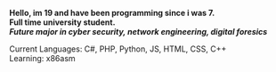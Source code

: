 **Hello, im 19 and have been programming since i was 7.**<br>
**Full time university student.**<br>
***Future major in cyber security, network engineering, digital foresics***<br>

Current Languages:
C#, PHP, Python, JS, HTML, CSS, C++<br>
Learning:
x86asm
